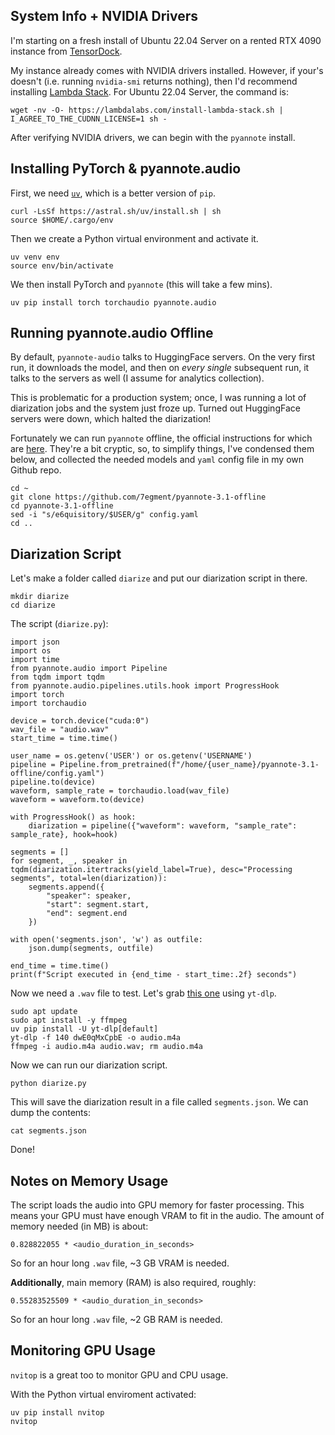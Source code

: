 ## System Info + NVIDIA Drivers

I'm starting on a fresh install of Ubuntu 22.04 Server on a rented RTX 4090 instance from [TensorDock](https://www.tensordock.com/).

My instance already comes with NVIDIA drivers installed. However, if your's doesn't (i.e. running `nvidia-smi` returns nothing), then I'd recommend installing [Lambda Stack](https://lambdalabs.com/lambda-stack-deep-learning-software). For Ubuntu 22.04 Server, the command is:
```
wget -nv -O- https://lambdalabs.com/install-lambda-stack.sh | I_AGREE_TO_THE_CUDNN_LICENSE=1 sh -
```

After verifying NVIDIA drivers, we can begin with the `pyannote` install.

## Installing PyTorch & pyannote.audio

First, we need [`uv`](https://github.com/astral-sh/uv), which is a better version of `pip`.
```
curl -LsSf https://astral.sh/uv/install.sh | sh
source $HOME/.cargo/env
```
Then we create a Python virtual environment and activate it.
```
uv venv env
source env/bin/activate
```
We then install PyTorch and `pyannote` (this will take a few mins).
```
uv pip install torch torchaudio pyannote.audio
```

## Running pyannote.audio Offline

By default, `pyannote-audio` talks to HuggingFace servers. On the very first run, it downloads the model, and then on _every single_ subsequent run, it talks to the servers as well (I assume for analytics collection).

This is problematic for a production system; once, I was running a lot of diarization jobs and the system just froze up. Turned out HuggingFace servers were down, which halted the diarization!

Fortunately we can run `pyannote` offline, the official instructions for which are [here](https://github.com/pyannote/pyannote-audio/blob/develop/tutorials/applying_a_pipeline.ipynb). They're a bit cryptic, so, to simplify things, I've condensed them below, and collected the needed models and `yaml` config file in my own Github repo.

```
cd ~
git clone https://github.com/7egment/pyannote-3.1-offline
cd pyannote-3.1-offline
sed -i "s/e6quisitory/$USER/g" config.yaml
cd ..
```

## Diarization Script

Let's make a folder called `diarize` and put our diarization script in there.

```
mkdir diarize
cd diarize
```

The script (`diarize.py`):
```
import json
import os
import time
from pyannote.audio import Pipeline
from tqdm import tqdm
from pyannote.audio.pipelines.utils.hook import ProgressHook
import torch
import torchaudio

device = torch.device("cuda:0")
wav_file = "audio.wav"
start_time = time.time()

user_name = os.getenv('USER') or os.getenv('USERNAME')
pipeline = Pipeline.from_pretrained(f"/home/{user_name}/pyannote-3.1-offline/config.yaml")
pipeline.to(device)
waveform, sample_rate = torchaudio.load(wav_file)
waveform = waveform.to(device)

with ProgressHook() as hook:
    diarization = pipeline({"waveform": waveform, "sample_rate": sample_rate}, hook=hook)

segments = []
for segment, _, speaker in tqdm(diarization.itertracks(yield_label=True), desc="Processing segments", total=len(diarization)):
    segments.append({
        "speaker": speaker,
        "start": segment.start,
        "end": segment.end
    })

with open('segments.json', 'w') as outfile:
    json.dump(segments, outfile)

end_time = time.time()
print(f"Script executed in {end_time - start_time:.2f} seconds")
```

Now we need a `.wav` file to test. Let's grab [this one](https://www.youtube.com/watch?v=dwE0qMxCpbE) using `yt-dlp`.
```
sudo apt update
sudo apt install -y ffmpeg
uv pip install -U yt-dlp[default]
yt-dlp -f 140 dwE0qMxCpbE -o audio.m4a
ffmpeg -i audio.m4a audio.wav; rm audio.m4a
```

Now we can run our diarization script.
```
python diarize.py
```

This will save the diarization result in a file called `segments.json`. We can dump the contents:
```
cat segments.json
```

Done!

## Notes on Memory Usage
The script loads the audio into GPU memory for faster processing. This means your GPU must have enough VRAM to fit in the audio. The amount of memory needed (in MB) is about: 
```
0.828822055 * <audio_duration_in_seconds>
```
So for an hour long `.wav` file, ~3 GB VRAM is needed.

**Additionally**, main memory (RAM) is also required, roughly:
```
0.55283525509 * <audio_duration_in_seconds>
```
So for an hour long `.wav` file, ~2 GB RAM is needed.

## Monitoring GPU Usage
`nvitop` is a great too to monitor GPU and CPU usage.

With the Python virtual enviroment activated:
```
uv pip install nvitop
nvitop
```
